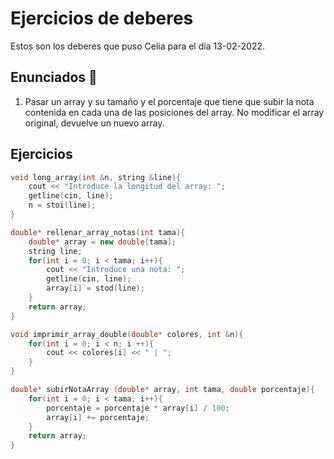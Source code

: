 # Ejercicios de deberes

Estos son los deberes que puso Celia para el día 13-02-2022.

## Enunciados 📄

1. Pasar un array y su tamaño y el porcentaje que tiene que subir la nota contenida en cada una de las posiciones del array. No modificar el array original, devuelve un nuevo array.

## Ejercicios

```cpp
void long_array(int &n, string &line){
    cout << "Introduce la longitud del array: "; 
    getline(cin, line);
    n = stoi(line);
}
```

```cpp
double* rellenar_array_notas(int tama){
    double* array = new double[tama];
    string line;
    for(int i = 0; i < tama; i++){
        cout << "Introduce una nota: ";
        getline(cin, line);
        array[i] = stod(line);
    }
    return array;
}
```

```cpp
void imprimir_array_double(double* colores, int &n){
    for(int i = 0; i < n; i ++){
        cout << colores[i] << " | ";
    }
}
```

```cpp
double* subirNotaArray (double* array, int tama, double porcentaje){
    for(int i = 0; i < tama; i++){
        porcentaje = porcentaje * array[i] / 100;
        array[i] += porcentaje;
    }
    return array;
}
```